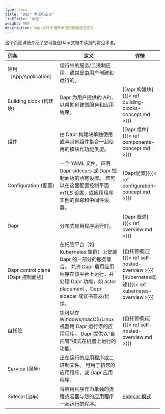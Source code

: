 ```yaml
---
type: docs
title: "Dapr 术语和定义"
linkTitle: "术语"
weight: 900
description: Dapr文件中通用术语和缩略语的定义
---
```


这个页面详细介绍了您可能在Dapr文档中读到的常见术语。

| 词条                             | 定义                                                                                                                    | 详情                                                                                                   |
|:------------------------------ | --------------------------------------------------------------------------------------------------------------------- | ---------------------------------------------------------------------------------------------------- |
| 应用（App/Application）            | 运行中的服务/二进制应用，通常是由用户创建和运行的。                                                                                            |                                                                                                      |
| Building block (构建块)           | Dapr 为用户提供的 API，以帮助创建微服务和应用程序。                                                                                        | [Dapr 构建块]({{< ref building-blocks-concept.md >}})                                                   |
| 组件                             | 由 Dapr 构建块单独使用或与其他组件集合一起使用的模块化功能类型。                                                                                   | [Dapr 组件]({{< ref components-concept.md >}})                                                         |
| Configuration (配置)             | 一个 YAML 文件，声明 Dapr sidecars 或 Dapr 控制面板的所有设置。 您可以在这里配置控制平面 mTLS 设置，或应用程序实例的跟踪和中间件设置。                                  | [Dapr配置]({{< ref configuration-concept.md >}})                                                       |
| Dapr                           | 分布式应用程序运行时。                                                                                                           | [Dapr 概述]({{< ref overview.md >}})                                                                   |
| Dapr control plane (Dapr 控制面板) | 在托管平台（如 Kubernetes 集群）上安装 Dapr 的一部分的服务集合。 允许 Dapr 启用应用程序在该平台上运行，并处理 Dapr 功能，如 actor placement 、Dapr sidecar 或证书签发/延续。 | [自托管概述]({{< ref self-hosted-overview >}})<br />[Kubernetes概述]({{< ref kubernetes-overview >}}) |
| 自托管                            | 您可以在 Windows/macOS/Linux 机器用 Dapr 运行您的应用程序。 Dapr 提供以"自托管"模式在机器上运行的功能。                                                 | [自托管模式]({{< ref self-hosted-overview.md >}})                                                         |
| Service (服务)                   | 正在运行的应用程序或二进制文件。 可用于指您的应用程序，或 Dapr 应用程序。                                                                              |                                                                                                      |
| Sidecar(边车)                    | 将应用程序作为单独的流程或容器与您的应用程序一起运行的程序。                                                                                        | [Sidecar 模式](https://docs.microsoft.com/azure/architecture/patterns/sidecar)                         |
